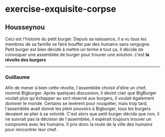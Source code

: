 # exercise-exquisite-corpse

## Housseynou

Ceci est l'histoire du petit burger. Depuis sa naissance, il a vu tous les membres de sa famille 
se faire bouffer par des humains sans vergogne. Petit burger est bien décidé à mettre un terme à tout ça. Il décide de convoquer une assemblée de burger pour trouver une solution. c'est **la révolte des burgers**
 ****

### Guillaume

Afin de mener à bien cette révolte, l'assemblée choisit d'élire un chef, nommé Bigburger. Après quelques discussion, il devint clair que BigBurger voulait plus qu'échapper au sort réservé aux burgers, il voulait également dominer le monde.
Certains se levèrent pour rouspéter, mais trop tard, l'assemblée avait donné les plein pouvoirs à Bigburger, tous les burgers devaient se plier à sa volonté.
C'est alors que petit burger décida que non, il ne suivrait pas la décision de l'assemblée, il espérait toujours trouver un compromis avec les humains. Il pris donc la route de la ville des humains pour rencontrer leur chef.


